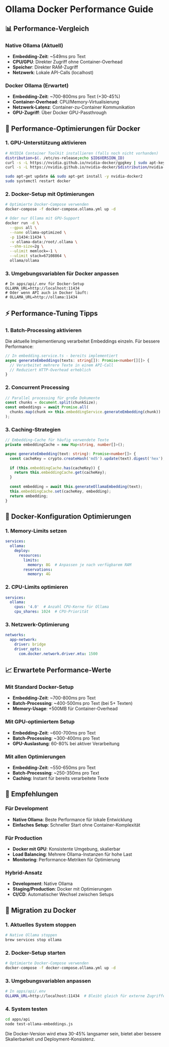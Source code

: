 # Ollama Docker Performance Guide

## 📊 Performance-Vergleich

### Native Ollama (Aktuell)
- **Embedding-Zeit**: ~549ms pro Text
- **CPU/GPU**: Direkter Zugriff ohne Container-Overhead
- **Speicher**: Direkter RAM-Zugriff
- **Netzwerk**: Lokale API-Calls (localhost)

### Docker Ollama (Erwartet)
- **Embedding-Zeit**: ~700-800ms pro Text (+30-45%)
- **Container-Overhead**: CPU/Memory-Virtualisierung
- **Netzwerk-Latenz**: Container-zu-Container Kommunikation
- **GPU-Zugriff**: Über Docker GPU-Passthrough

## 🚀 Performance-Optimierungen für Docker

### 1. GPU-Unterstützung aktivieren
```bash
# NVIDIA Container Toolkit installieren (falls noch nicht vorhanden)
distribution=$(. /etc/os-release;echo $ID$VERSION_ID)
curl -s -L https://nvidia.github.io/nvidia-docker/gpgkey | sudo apt-key add -
curl -s -L https://nvidia.github.io/nvidia-docker/$distribution/nvidia-docker.list | sudo tee /etc/apt/sources.list.d/nvidia-docker.list

sudo apt-get update && sudo apt-get install -y nvidia-docker2
sudo systemctl restart docker
```

### 2. Docker-Setup mit Optimierungen
```bash
# Optimierte Docker-Compose verwenden
docker-compose -f docker-compose.ollama.yml up -d

# Oder nur Ollama mit GPU-Support
docker run -d \
  --gpus all \
  --name ollama-optimized \
  -p 11434:11434 \
  -v ollama-data:/root/.ollama \
  --shm-size=2g \
  --ulimit memlock=-1 \
  --ulimit stack=67108864 \
  ollama/ollama
```

### 3. Umgebungsvariablen für Docker anpassen
```env
# In apps/api/.env für Docker-Setup
OLLAMA_URL=http://localhost:11434
# Oder wenn API auch in Docker läuft:
# OLLAMA_URL=http://ollama:11434
```

## ⚡ Performance-Tuning Tipps

### 1. Batch-Processing aktivieren
Die aktuelle Implementierung verarbeitet Embeddings einzeln. Für bessere Performance:

```typescript
// In embedding.service.ts - bereits implementiert
async generateEmbeddings(texts: string[]): Promise<number[][]> {
  // Verarbeitet mehrere Texte in einem API-Call
  // Reduziert HTTP-Overhead erheblich
}
```

### 2. Concurrent Processing
```typescript
// Parallel processing für große Dokumente
const chunks = document.split(chunkSize);
const embeddings = await Promise.all(
  chunks.map(chunk => this.embeddingService.generateEmbedding(chunk))
);
```

### 3. Caching-Strategien
```typescript
// Embedding-Cache für häufig verwendete Texte
private embeddingCache = new Map<string, number[]>();

async generateEmbedding(text: string): Promise<number[]> {
  const cacheKey = crypto.createHash('md5').update(text).digest('hex');
  
  if (this.embeddingCache.has(cacheKey)) {
    return this.embeddingCache.get(cacheKey);
  }
  
  const embedding = await this.generateOllamaEmbedding(text);
  this.embeddingCache.set(cacheKey, embedding);
  return embedding;
}
```

## 🔧 Docker-Konfiguration Optimierungen

### 1. Memory-Limits setzen
```yaml
services:
  ollama:
    deploy:
      resources:
        limits:
          memory: 8G  # Anpassen je nach verfügbarem RAM
        reservations:
          memory: 4G
```

### 2. CPU-Limits optimieren
```yaml
services:
  ollama:
    cpus: '4.0'  # Anzahl CPU-Kerne für Ollama
    cpu_shares: 1024  # CPU-Priorität
```

### 3. Netzwerk-Optimierung
```yaml
networks:
  app-network:
    driver: bridge
    driver_opts:
      com.docker.network.driver.mtu: 1500
```

## 📈 Erwartete Performance-Werte

### Mit Standard Docker-Setup
- **Embedding-Zeit**: ~700-800ms pro Text
- **Batch-Processing**: ~400-500ms pro Text (bei 5+ Texten)
- **Memory-Usage**: +500MB für Container-Overhead

### Mit GPU-optimiertem Setup
- **Embedding-Zeit**: ~600-700ms pro Text
- **Batch-Processing**: ~300-400ms pro Text
- **GPU-Auslastung**: 60-80% bei aktiver Verarbeitung

### Mit allen Optimierungen
- **Embedding-Zeit**: ~550-650ms pro Text
- **Batch-Processing**: ~250-350ms pro Text
- **Caching**: Instant für bereits verarbeitete Texte

## 🎯 Empfehlungen

### Für Development
- **Native Ollama**: Beste Performance für lokale Entwicklung
- **Einfaches Setup**: Schneller Start ohne Container-Komplexität

### Für Production
- **Docker mit GPU**: Konsistente Umgebung, skalierbar
- **Load Balancing**: Mehrere Ollama-Instanzen für hohe Last
- **Monitoring**: Performance-Metriken für Optimierung

### Hybrid-Ansatz
- **Development**: Native Ollama
- **Staging/Production**: Docker mit Optimierungen
- **CI/CD**: Automatischer Wechsel zwischen Setups

## 🚀 Migration zu Docker

### 1. Aktuelles System stoppen
```bash
# Native Ollama stoppen
brew services stop ollama
```

### 2. Docker-Setup starten
```bash
# Optimierte Docker-Compose verwenden
docker-compose -f docker-compose.ollama.yml up -d
```

### 3. Umgebungsvariablen anpassen
```bash
# In apps/api/.env
OLLAMA_URL=http://localhost:11434  # Bleibt gleich für externe Zugriffe
```

### 4. System testen
```bash
cd apps/api
node test-ollama-embeddings.js
```

Die Docker-Version wird etwa 30-45% langsamer sein, bietet aber bessere Skalierbarkeit und Deployment-Konsistenz.
